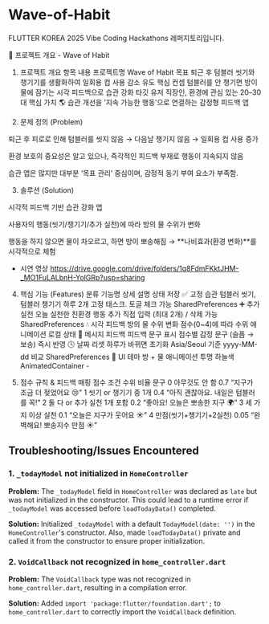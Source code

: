 # Wave-of-Habit
FLUTTER KOREA 2025 Vibe Coding Hackathons 레퍼지토리입니다.

🌊 프로젝트 개요 - Wave of Habit
1. 프로젝트 개요
항목	내용
프로젝트명	Wave of Habit
목표	퇴근 후 텀블러 씻기와 챙기기를 생활화하여 일회용 컵 사용 감소 유도
핵심 컨셉	텀블러를 안 챙기면 방이 물에 잠기는 시각 피드백으로 습관 강화
타깃 유저	직장인, 환경에 관심 있는 20–30대
핵심 가치	🌎 습관 개선을 ‘지속 가능한 행동’으로 연결하는 감정형 피드백 앱

2. 문제 정의 (Problem)

퇴근 후 피로로 인해 텀블러를 씻지 않음 → 다음날 챙기지 않음 → 일회용 컵 사용 증가

환경 보호의 중요성은 알고 있으나, 즉각적인 피드백 부재로 행동이 지속되지 않음

습관 앱은 많지만 대부분 ‘목표 관리’ 중심이며, 감정적 동기 부여 요소가 부족함.

3. 솔루션 (Solution)

시각적 피드백 기반 습관 강화 앱

사용자의 행동(씻기/챙기기/추가 실천)에 따라 방의 물 수위가 변화

행동을 하지 않으면 물이 차오르고, 하면 방이 뽀송해짐
→ **나비효과(환경 변화)**를 시각적으로 체험

- 시연 영상
  https://drive.google.com/drive/folders/1q8FdmFKktJHM-_MO1FuLALbnH-YolGRp?usp=sharing

4. 핵심 기능 (Features)
분류	기능명	상세 설명	상태 저장
✅ 고정 습관	텀블러 씻기, 텀블러 챙기기	하루 2개 고정 태스크. 토글 체크 가능	SharedPreferences
➕ 추가 실천	오늘 실천한 친환경 행동 추가	직접 입력 (최대 2개) / 삭제 가능	SharedPreferences
💧 시각 피드백	방의 물 수위 변화	점수(0~4)에 따라 수위 애니메이션	로컬 상태
💬 메시지 피드백	피드백 문구 표시	점수별 감정 문구 (슬픔 → 보송)	즉시 반영
🕓 날짜 리셋	하루가 바뀌면 초기화	Asia/Seoul 기준 yyyy-MM-dd 비교	SharedPreferences
🎨 UI 테마	방 + 물 애니메이션	투명 하늘색 AnimatedContainer	-

5. 점수 규칙 & 피드백 매핑
점수	조건	수위 비율	문구
0	아무것도 안 함	0.7	“지구가 조금 더 젖었어요 😢”
1	씻기 or 챙기기 중 1개	0.4	“아직 괜찮아요. 내일은 텀블러를 꼭!”
2	둘 다 or 추가 실천 1개 포함	0.2	“좋아요! 오늘은 뽀송한 지구 🌍”
3	세 가지 이상 실천	0.1	“오늘은 지구가 웃어요 ☀️”
4	만점(씻기+챙기기+2실천)	0.05	“완벽해요! 뽀송지수 만점 ☀️”

## Troubleshooting/Issues Encountered

### 1. `_todayModel` not initialized in `HomeController`

**Problem:** The `_todayModel` field in `HomeController` was declared as `late` but was not initialized in the constructor. This could lead to a runtime error if `_todayModel` was accessed before `loadTodayData()` completed.

**Solution:** Initialized `_todayModel` with a default `TodayModel(date: '')` in the `HomeController`'s constructor. Also, made `loadTodayData()` private and called it from the constructor to ensure proper initialization.

### 2. `VoidCallback` not recognized in `home_controller.dart`

**Problem:** The `VoidCallback` type was not recognized in `home_controller.dart`, resulting in a compilation error.

**Solution:** Added `import 'package:flutter/foundation.dart';` to `home_controller.dart` to correctly import the `VoidCallback` definition.
